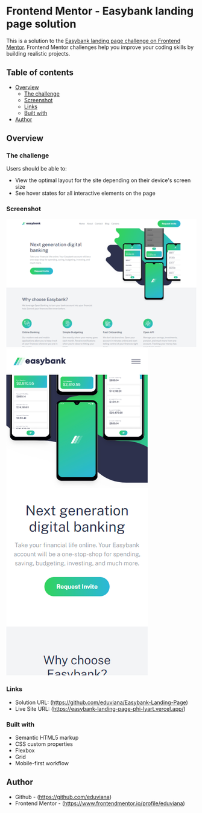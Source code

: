 # Frontend Mentor - Easybank landing page solution

This is a solution to the [Easybank landing page challenge on Frontend Mentor](https://www.frontendmentor.io/challenges/easybank-landing-page-WaUhkoDN). Frontend Mentor challenges help you improve your coding skills by building realistic projects. 

## Table of contents

- [Overview](#overview)
  - [The challenge](#the-challenge)
  - [Screenshot](#screenshot)
  - [Links](#links)
  - [Built with](#built-with)
- [Author](#author)


## Overview

### The challenge

Users should be able to:

- View the optimal layout for the site depending on their device's screen size
- See hover states for all interactive elements on the page

### Screenshot

![](./desktop.png) <br />
![](./mobile.png)

### Links

- Solution URL: (https://github.com/eduviana/Easybank-Landing-Page)
- Live Site URL: (https://easybank-landing-page-phi-lyart.vercel.app/)


### Built with

- Semantic HTML5 markup
- CSS custom properties
- Flexbox
- Grid
- Mobile-first workflow

## Author

- Github - (https://github.com/eduviana)
- Frontend Mentor - (https://www.frontendmentor.io/profile/eduviana)